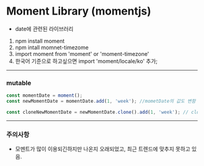 # Moment Library (momentjs)

-   date에 관련된 라이브러리

1. npm install moment
2. npm intall momnet-timezome
3. import moment from 'moment' or 'moment-timezone'
4. 한국어 기준으로 하고싶으면 import 'moment/locale/ko' 추가;

---

### mutable

```javascript
const momentDate = moment();
const newMomentDate = momentDate.add(1, 'week'); //mometDate의 값도 변함

const cloneNewMomentDate = newMomentDate.clone().add(1, 'week'); // clone을 만들어서 immutable 시켜줌
```

---

### 주의사항

-   모멘트가 많이 이용되긴하지만 나온지 오래되었고, 최근 트렌드에 맞추지 못하고 있음.
